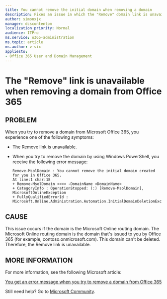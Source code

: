 ```yaml
---
title: You cannot remove the initial domain when removing a domain
description: Fixes an issue in which the "Remove" domain link is unavailable or you receive a "You cannot remove the initial domain created for you in Office 365" error message when you try to remove a domain from Office 365.
author: simonxjx
manager: dcscontentpm
localization_priority: Normal
audience: ITPro
ms.service: o365-administration
ms.topic: article
ms.author: v-six
appliesto:
- Office 365 User and Domain Management
---
```


# The "Remove" link is unavailable when removing a domain from Office 365

## PROBLEM

When you try to remove a domain from Microsoft Office 365, you experience one of the following symptoms:

- The Remove link is unavailable.
- When you try to remove the domain by using Windows PowerShell, you receive the following error message:
  
  ```asciidoc
  Remove-MsolDomain : You cannot remove the initial domain created for you in Office 365.
  At line:1 char:18
  + Remove-MsolDomain <<<< -DomainName <DomainName>
  + CategoryInfo : OperationStopped: (:) [Remove-MsolDomain], MicrosoftOnlineException
  + FullyQualifiedErrorId : Microsoft.Online.Administration.Automation.InitialDomainDeletionException,Microsoft.Online.Administration.Automation.RemoveDomain
  ```

## CAUSE

This issue occurs if the domain is the Microsoft Online routing domain. The Microsoft Online routing domain is the domain that's issued to you by Office 365 (for example, contoso.onmicrosoft.com). This domain can't be deleted. Therefore, the Remove link is unavailable.

## MORE INFORMATION

For more information, see the following Microsoft article:

[You get an error message when you try to remove a domain from Office 365](https://support.microsoft.com/help/2284755)

Still need help? Go to [Microsoft Community](https://answers.microsoft.com/).